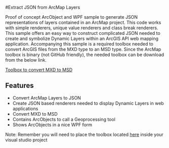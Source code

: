#Extract JSON from ArcMap Layers

Proof of concept ArcObject and WPF sample to generate JSON representations of layers contained in an ArcMap project.
This code works with simple renderers, unique value renderers and class break renderers.
This sample offers an easy way to construct complicated JSON needed to create and symbolize Dynamic Layers within an ArcGIS API web mapping application.
 Accompanying this sample is a required toolbox needed
to convert ArcGIS files from the MXD type to an MSD type.  Since the ArcMap toolbox is binary (not GitHub friendly), the needed toolbox can be download from the below link.

[Toolbox to convert MXD to MSD](http://ess.maps.arcgis.com/home/item.html?id=2467871513044597a6a64c9d9d025627)


## Features

* Convert ArcMap Layers to JSON
* Create JSON based renderers needed to display Dynamic Layers in web applications
* Convert MXD to MSD
* Contains ArcObjects to call a Geoprocessing tool
* Shows ArcObjects in a nice WPF form

Note: Remember you will need to place the toolbox located [here](http://ess.maps.arcgis.com/home/item.html?id=2467871513044597a6a64c9d9d025627) inside your visual studio project



